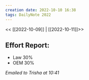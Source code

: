 ```yaml
---
creation date: 2022-10-10 16:38
tags: DailyNote 2022
---
```

<< [[2022-10-09]] | [[2022-10-11]]>>


## Effort Report:
* Law 30%
* OEM 30%

*Emailed to Trisha at 10:41*
